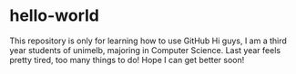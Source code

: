 # hello-world
This repository is only for learning how to use GitHub
Hi guys,
I am a third year students of unimelb, majoring in Computer Science.
Last year feels pretty tired, too many things to do! 
Hope I can get better soon!
